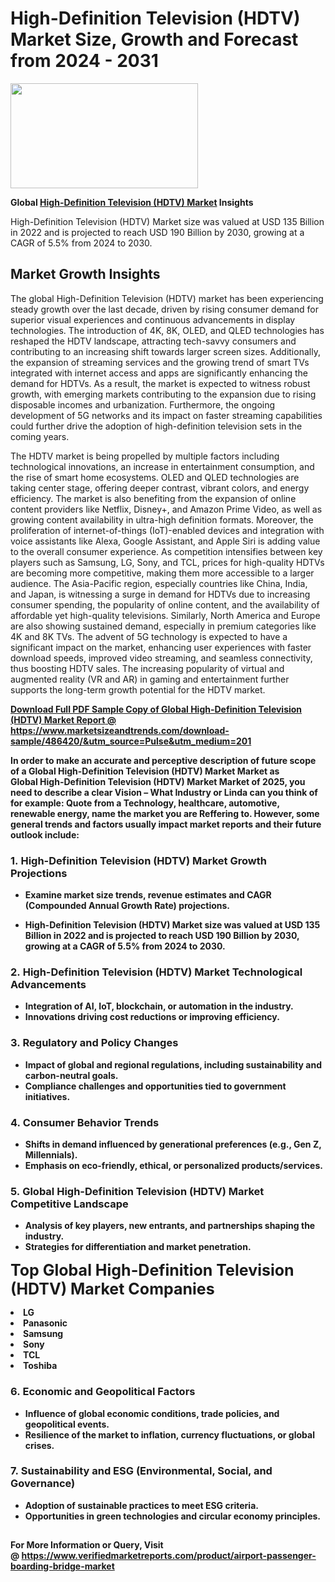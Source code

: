 <H1>High-Definition Television (HDTV) Market Size, Growth and Forecast from 2024 - 2031</H1><img class="aligncenter size-medium wp-image-584254" src="https://thirdeyenews.in/wp-content/uploads/2024/09/Global-Market-Research-300x168.jpeg" alt="" width="300" height="168" /><p><strong>Global&nbsp;<a href="https://www.marketsizeandtrends.com/download-sample/486420/&amp;utm_source=Pulse&amp;utm_medium=201">High-Definition Television (HDTV) Market</a> Insights</strong></p><p>High-Definition Television (HDTV) Market size was valued at USD 135 Billion in 2022 and is projected to reach USD 190 Billion by 2030, growing at a CAGR of 5.5% from 2024 to 2030.</p><p><h2>Market Growth Insights</h2> <p>The global High-Definition Television (HDTV) market has been experiencing steady growth over the last decade, driven by rising consumer demand for superior visual experiences and continuous advancements in display technologies. The introduction of 4K, 8K, OLED, and QLED technologies has reshaped the HDTV landscape, attracting tech-savvy consumers and contributing to an increasing shift towards larger screen sizes. Additionally, the expansion of streaming services and the growing trend of smart TVs integrated with internet access and apps are significantly enhancing the demand for HDTVs. As a result, the market is expected to witness robust growth, with emerging markets contributing to the expansion due to rising disposable incomes and urbanization. Furthermore, the ongoing development of 5G networks and its impact on faster streaming capabilities could further drive the adoption of high-definition television sets in the coming years.</p> <p><strong><a href="#"></a></strong></p> <p>The HDTV market is being propelled by multiple factors including technological innovations, an increase in entertainment consumption, and the rise of smart home ecosystems. OLED and QLED technologies are taking center stage, offering deeper contrast, vibrant colors, and energy efficiency. The market is also benefiting from the expansion of online content providers like Netflix, Disney+, and Amazon Prime Video, as well as growing content availability in ultra-high definition formats. Moreover, the proliferation of internet-of-things (IoT)-enabled devices and integration with voice assistants like Alexa, Google Assistant, and Apple Siri is adding value to the overall consumer experience. As competition intensifies between key players such as Samsung, LG, Sony, and TCL, prices for high-quality HDTVs are becoming more competitive, making them more accessible to a larger audience. The Asia-Pacific region, especially countries like China, India, and Japan, is witnessing a surge in demand for HDTVs due to increasing consumer spending, the popularity of online content, and the availability of affordable yet high-quality televisions. Similarly, North America and Europe are also showing sustained demand, especially in premium categories like 4K and 8K TVs. The advent of 5G technology is expected to have a significant impact on the market, enhancing user experiences with faster download speeds, improved video streaming, and seamless connectivity, thus boosting HDTV sales. The increasing popularity of virtual and augmented reality (VR and AR) in gaming and entertainment further supports the long-term growth potential for the HDTV market. <p><strong><a href="#"></p><p><span class=""><strong>Download Full PDF Sample Copy of Global High-Definition Television (HDTV) Market Report</strong> @ <a href="https://www.marketsizeandtrends.com/download-sample/486420/&amp;utm_source=Pulse&amp;utm_medium=201" target="_blank">https://www.marketsizeandtrends.com/download-sample/486420/&amp;utm_source=Pulse&amp;utm_medium=201</a></span></p><p>In order to make an accurate and perceptive description of future scope of a Global&nbsp;High-Definition Television (HDTV) Market Market as Global&nbsp;High-Definition Television (HDTV) Market Market of 2025, you need to describe a clear Vision &ndash; What Industry or Linda can you think of for example: Quote from a Technology, healthcare, automotive, renewable energy, name the market you are Reffering to. However, some general trends and factors usually impact market reports and their future outlook include:</p><h3>1.&nbsp;<strong>High-Definition Television (HDTV) Market Growth Projections</strong></h3><ul><li>Examine market size trends, revenue estimates and CAGR (Compounded Annual Growth Rate) projections.</li><li><p>High-Definition Television (HDTV) Market size was valued at USD 135 Billion in 2022 and is projected to reach USD 190 Billion by 2030, growing at a CAGR of 5.5% from 2024 to 2030.</p></li></ul><h3>2.&nbsp;<strong>High-Definition Television (HDTV) Market Technological Advancements</strong></h3><ul><li>Integration of AI, IoT, blockchain, or automation in the industry.</li><li>Innovations driving cost reductions or improving efficiency.</li></ul><h3>3.&nbsp;<strong>Regulatory and Policy Changes</strong></h3><ul><li>Impact of global and regional regulations, including sustainability and carbon-neutral goals.</li><li>Compliance challenges and opportunities tied to government initiatives.</li></ul><h3>4.&nbsp;<strong>Consumer Behavior Trends</strong></h3><ul><li>Shifts in demand influenced by generational preferences (e.g., Gen Z, Millennials).</li><li>Emphasis on eco-friendly, ethical, or personalized products/services.</li></ul><h3>5.&nbsp;<strong>Global High-Definition Television (HDTV) Market Competitive Landscape</strong></h3><ul><li>Analysis of key players, new entrants, and partnerships shaping the industry.</li><li>Strategies for differentiation and market penetration.</li></ul><p data-pm-slice="1 1 []"><span style="color: inherit; font-family: inherit; font-size: 25px;">Top Global High-Definition Television (HDTV) Market Companies</span></p><div class="" data-test-id=""><p><li>LG</li><li> Panasonic</li><li> Samsung</li><li> Sony</li><li> TCL</li><li> Toshiba</li></p></div><h3>6.&nbsp;<strong>Economic and Geopolitical Factors</strong></h3><ul><li>Influence of global economic conditions, trade policies, and geopolitical events.</li><li>Resilience of the market to inflation, currency fluctuations, or global crises.</li></ul><h3>7.&nbsp;<strong>Sustainability and ESG (Environmental, Social, and Governance)</strong></h3><ul><li>Adoption of sustainable practices to meet ESG criteria.</li><li>Opportunities in green technologies and circular economy principles.</li></ul><h2><strong style="font-size: 14px;">For More Information or Query, Visit @&nbsp;</strong><a style="background-color: #ffffff; font-size: 14px;" href="https://www.marketsizeandtrends.com/report/high-definition-television-hdtv-market/" target="_blank">https://www.verifiedmarketreports.com/product/airport-passenger-boarding-bridge-market</a></h2>